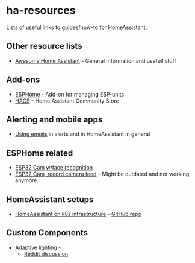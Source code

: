 # ha-resources
Lists of useful links to guides/how-to for HomeAssistant.

## Other resource lists
* [Awesome Home Assistant](https://www.awesome-ha.com/) - General information and usefull stuff

## Add-ons
* [ESPHome](https://esphome.io/) - Add-on for managing ESP-units
* [HACS](https://hacs.xyz/) - Home Assistant Community Store

## Alerting and mobile apps
* [Using emojis](https://thibmaek.com/post/using-emoji-in-home-assistant) in alerts and in HomeAssistant in general

## ESPHome related
* [ESP32 Cam w/face recognition](https://www.dopebuild.com/i-am-sorry-dave-i-am-unable-to-do-that/)
* [ESP32 Cam, record camera feed](https://community.home-assistant.io/t/record-video-from-esp32-cam-config-with-esphome-in-hassio-works-great/153354) - Might be outdated and not working anymore.

## HomeAssistant setups
* [HomeAssistant on k8s infrastructure](https://gandazgul.github.io/k8s-infrastructure/) - [GitHub repo](https://gandazgul.github.io/k8s-infrastructure/)

## Custom Components
* [Adaptive lighting](https://github.com/basnijholt/adaptive-lighting) - 
  * [Reddit discussion](https://www.reddit.com/r/homeassistant/comments/jabhso/ha_has_it_before_apple_has_even_finished_it_i/)
